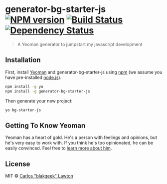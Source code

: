 # generator-bg-starter-js [![NPM version][npm-image]][npm-url] [![Build Status][travis-image]][travis-url] [![Dependency Status][daviddm-image]][daviddm-url]
> A Yeoman generator to jumpstart my javascript development 

## Installation

First, install [Yeoman](http://yeoman.io) and generator-bg-starter-js using [npm](https://www.npmjs.com/) (we assume you have pre-installed [node.js](https://nodejs.org/)).

```bash
npm install -g yo
npm install -g generator-bg-starter-js
```

Then generate your new project:

```bash
yo bg-starter-js
```

## Getting To Know Yeoman

Yeoman has a heart of gold. He&#39;s a person with feelings and opinions, but he&#39;s very easy to work with. If you think he&#39;s too opinionated, he can be easily convinced. Feel free to [learn more about him](http://yeoman.io/).

## License

MIT © [Carlos &#34;blakgeek&#34; Lawton]()


[npm-image]: https://badge.fury.io/js/generator-bg-starter-js.svg
[npm-url]: https://npmjs.org/package/generator-bg-starter-js
[travis-image]: https://travis-ci.org/blakgeek/generator-bg-starter-js.svg?branch=master
[travis-url]: https://travis-ci.org/blakgeek/generator-bg-starter-js
[daviddm-image]: https://david-dm.org/blakgeek/generator-bg-starter-js.svg?theme=shields.io
[daviddm-url]: https://david-dm.org/blakgeek/generator-bg-starter-js
